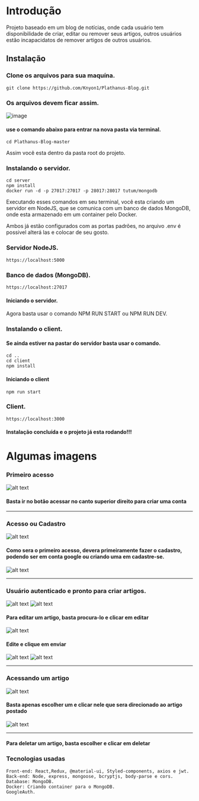 # Introdução

Projeto baseado em um blog de notícias, onde cada usuário tem disponibilidade de criar, editar ou remover seus artigos, outros usuários estão incapacidatos de remover artigos de outros usuários.

## Instalação

### Clone os arquivos para sua maquína.
    git clone https://github.com/Knyon1/Plathanus-Blog.git
    
### Os arquivos devem ficar assim.
![image](https://user-images.githubusercontent.com/71739468/131248162-ae996da9-48ab-4f9e-92ac-8ab13951de83.png)

#### use o comando abaixo para entrar na nova pasta via terminal.
    cd Plathanus-Blog-master

Assim você esta dentro da pasta root do projeto.

### Instalando o servidor.
    cd server
    npm install
    docker run -d -p 27017:27017 -p 28017:28017 tutum/mongodb
    
Executando esses comandos em seu terminal, você esta criando um servidor em NodeJS, que se comunica com um banco de dados MongoDB, onde esta armazenado em um container pelo Docker.

Ambos já estão configurados com as portas padrões, no arquivo .env é possivel alterá las e colocar de seu gosto.

### Servidor NodeJS.
    https://localhost:5000
    
### Banco de dados (MongoDB).
    https://localhost:27017

#### Iniciando o servidor.

Agora basta usar o comando NPM RUN START ou NPM RUN DEV.

### Instalando o client.

#### Se ainda estiver na pastar do servidor basta usar o comando.
    cd ..
    cd client
    npm install

#### Iniciando o client
    npm run start
    
  
### Client.
    https://localhost:3000



#### Instalação concluída e o projeto já esta rodando!!!


# Algumas imagens


### Primeiro acesso

![alt text](https://i.imgur.com/bmkxJ9V.png)

#### Basta ir no botão acessar no canto superior direito para criar uma conta
______________________________________________________________________________________________________

### Acesso ou Cadastro

![alt text](https://i.imgur.com/AMLWgJx.png)

#### Como sera o primeiro acesso, devera primeiramente fazer o cadastro, podendo ser em conta google ou criando uma em cadastre-se.

![alt text](https://i.imgur.com/Bc71BDD.png)
______________________________________________________________________________________________________

### Usuário autenticado e pronto para criar artigos.

![alt text](https://i.imgur.com/kgsXKEY.png)
![alt text](https://i.imgur.com/qifChDk.png)
#### Para editar um artigo, basta procura-lo e clicar em editar 

![alt text](https://i.imgur.com/GePQqJn.png)
#### Edite e clique em enviar

![alt text](https://i.imgur.com/o0RgfLh.png)
![alt text](https://i.imgur.com/g6Pslw5.png)

______________________________________________________________________________________________________

### Acessando um artigo

![alt text](https://i.imgur.com/xtTe9Tk.png)

#### Basta apenas escolher um e clicar nele que sera direcionado ao artigo postado
![alt text](https://i.imgur.com/Zlvyhco.png)

______________________________________________________________________________________________________

#### Para deletar um artigo, basta escolher e clicar em deletar


### Tecnologias usadas
    Front-end: React,Redux, @material-ui, Styled-components, axios e jwt.
    Back-end: Node, express, mongoose, bcryptjs, body-parse e cors.
    Database: MongoDB.
    Docker: Criando container para o MongoDB.
    GoogleAuth.
    


